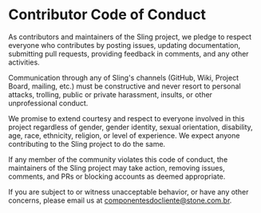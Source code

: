 # Contributor Code of Conduct

As contributors and maintainers of the Sling project, we pledge to respect everyone who contributes by posting issues, updating documentation, submitting pull requests, providing feedback in comments, and any other activities.

Communication through any of Sling's channels (GitHub, Wiki, Project Board, mailing, etc.) must be constructive and never resort to personal attacks, trolling, public or private harassment, insults, or other unprofessional conduct.

We promise to extend courtesy and respect to everyone involved in this project regardless of gender, gender identity, sexual orientation, disability, age, race, ethnicity, religion, or level of experience. We expect anyone contributing to the Sling project to do the same.

If any member of the community violates this code of conduct, the maintainers of the Sling project may take action, removing issues, comments, and PRs or blocking accounts as deemed appropriate.

If you are subject to or witness unacceptable behavior, or have any other concerns, please email us at [componentesdocliente@stone.com.br](mailto:componentesdocliente@stone.com.br).